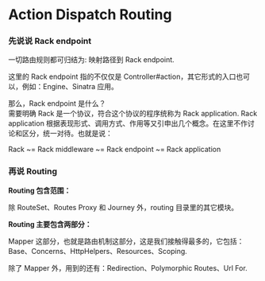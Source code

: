 # Action Dispatch Routing

### 先说说 Rack endpoint

一切路由规则都可归结为: 映射路径到 Rack endpoint.

这里的 Rack endpoint 指的不仅仅是 Controller#action，其它形式的入口也可以，例如：Engine、Sinatra 应用。

那么，Rack endpoint 是什么？
<br>
需要明确 Rack 是一个协议，符合这个协议的程序统称为 Rack application. Rack application 根据表现形式、调用方式、作用等又引申出几个概念。在这里不作讨论和区分，统一对待。也就是说：

Rack ~= Rack middleware ~= Rack endpoint ~= Rack application

### 再说 Routing

**Routing 包含范围：**

除 RouteSet、Routes Proxy 和 Journey 外，routing 目录里的其它模块。

**Routing 主要包含两部分：**

Mapper 这部分，也就是路由机制这部分，这是我们接触得最多的，它包括：Base、Concerns、HttpHelpers、Resources、Scoping.

除了 Mapper 外，用到的还有：Redirection、Polymorphic Routes、Url For.
